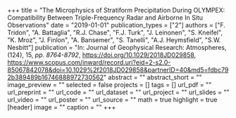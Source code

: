+++
title = "The Microphysics of Stratiform Precipitation During OLYMPEX: Compatibility Between Triple-Frequency Radar and Airborne In Situ Observations"
date = "2019-01-01"
publication_types = ["2"]
authors = ["F. Tridon", "A. Battaglia", "R.J. Chase", "F.J. Turk", "J. Leinonen", "S. Kneifel", "K. Mroz", "J. Finlon", "A. Bansemer", "S. Tanelli", "A.J. Heymsfield", "S.W. Nesbitt"]
publication = "In: Journal of Geophysical Research: Atmospheres, (124), 15, _pp. 8764-8792_, https://doi.org/10.1029/2018JD029858, https://www.scopus.com/inward/record.uri?eid=2-s2.0-85067842078&doi=10.1029%2f2018JD029858&partnerID=40&md5=fdbc792b389489b16746888972730562"
abstract = ""
abstract_short = ""
image_preview = ""
selected = false
projects = []
tags = []
url_pdf = ""
url_preprint = ""
url_code = ""
url_dataset = ""
url_project = ""
url_slides = ""
url_video = ""
url_poster = ""
url_source = ""
math = true
highlight = true
[header]
image = ""
caption = ""
+++
